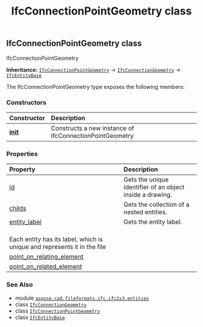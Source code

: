 ﻿---
title: IfcConnectionPointGeometry class
second_title: Aspose.CAD for Python via .NET API References
description: 
type: docs
weight: 1040
url: /python-net/aspose.cad.fileformats.ifc.ifc2x3.entities/ifcconnectionpointgeometry/
is_root: false
---

## IfcConnectionPointGeometry class

IfcConnectionPointGeometry



**Inheritance:** [`IfcConnectionPointGeometry`](/cad/python-net/aspose.cad.fileformats.ifc.ifc2x3.entities/ifcconnectionpointgeometry) → 
[`IfcConnectionGeometry`](/cad/python-net/aspose.cad.fileformats.ifc.ifc2x3.entities/ifcconnectiongeometry) → 
[`IfcEntityBase`](/cad/python-net/aspose.cad.fileformats.ifc/ifcentitybase)



The IfcConnectionPointGeometry type exposes the following members:

### Constructors
| Constructor | Description |
| :- | :- |
| [__init__](/cad/python-net/aspose.cad.fileformats.ifc.ifc2x3.entities/ifcconnectionpointgeometry/__init__/#) | Constructs a new instance of IfcConnectionPointGeometry |


### Properties
| Property | Description |
| :- | :- |
| [id](/cad/python-net/aspose.cad.fileformats.ifc.ifc2x3.entities/ifcconnectionpointgeometry/id) | Gets the unique identifier of an object inside a drawing. |
| [childs](/cad/python-net/aspose.cad.fileformats.ifc.ifc2x3.entities/ifcconnectionpointgeometry/childs) | Gets the collection of a nested entities. |
| [entity_label](/cad/python-net/aspose.cad.fileformats.ifc.ifc2x3.entities/ifcconnectionpointgeometry/entity_label) | Gets the entity label.<br/>Each entity has its label, which is unique and represents it in the file |
| [point_on_relating_element](/cad/python-net/aspose.cad.fileformats.ifc.ifc2x3.entities/ifcconnectionpointgeometry/point_on_relating_element) |  |
| [point_on_related_element](/cad/python-net/aspose.cad.fileformats.ifc.ifc2x3.entities/ifcconnectionpointgeometry/point_on_related_element) |  |



### See Also
* module [`aspose.cad.fileformats.ifc.ifc2x3.entities`](..)
* class [`IfcConnectionGeometry`](/cad/python-net/aspose.cad.fileformats.ifc.ifc2x3.entities/ifcconnectiongeometry)
* class [`IfcConnectionPointGeometry`](/cad/python-net/aspose.cad.fileformats.ifc.ifc2x3.entities/ifcconnectionpointgeometry)
* class [`IfcEntityBase`](/cad/python-net/aspose.cad.fileformats.ifc/ifcentitybase)
